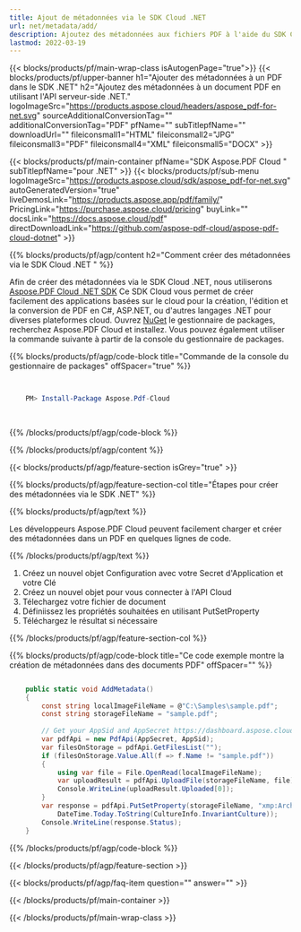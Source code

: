 ```yaml
---
title: Ajout de métadonnées via le SDK Cloud .NET
url: net/metadata/add/
description: Ajoutez des métadonnées aux fichiers PDF à l'aide du SDK Cloud Aspose.PDF pour .NET. Améliorez la découvrabilité et l'indexation.
lastmod: 2022-03-19
---
```


{{< blocks/products/pf/main-wrap-class isAutogenPage="true">}}
{{< blocks/products/pf/upper-banner h1="Ajouter des métadonnées à un PDF dans le SDK .NET" h2="Ajoutez des métadonnées à un document PDF en utilisant l'API serveur-side .NET." logoImageSrc="https://products.aspose.cloud/headers/aspose_pdf-for-net.svg" sourceAdditionalConversionTag="" additionalConversionTag="PDF" pfName="" subTitlepfName="" downloadUrl="" fileiconsmall1="HTML" fileiconsmall2="JPG" fileiconsmall3="PDF" fileiconsmall4="XML" fileiconsmall5="DOCX" >}}

{{< blocks/products/pf/main-container pfName="SDK Aspose.PDF Cloud " subTitlepfName="pour .NET" >}}
{{< blocks/products/pf/sub-menu logoImageSrc="https://products.aspose.cloud/sdk/aspose_pdf-for-net.svg"
autoGeneratedVersion="true"
liveDemosLink="https://products.aspose.app/pdf/family/" PricingLink="https://purchase.aspose.cloud/pricing" buyLink="" docsLink="https://docs.aspose.cloud/pdf"  directDownloadLink="https://github.com/aspose-pdf-cloud/aspose-pdf-cloud-dotnet" >}}

{{% blocks/products/pf/agp/content h2="Comment créer des métadonnées via le SDK Cloud .NET " %}}

Afin de créer des métadonnées via le SDK Cloud .NET, nous utiliserons
[Aspose.PDF Cloud .NET SDK](https://products.aspose.cloud/pdf/net/)
Ce SDK Cloud vous permet de créer facilement des applications basées sur le cloud pour la création, l'édition et la conversion de PDF en C#, ASP.NET, ou d'autres langages .NET pour diverses plateformes cloud. Ouvrez
[NuGet](https://www.nuget.org/packages/Aspose.Pdf-Cloud)
le gestionnaire de packages, recherchez
Aspose.PDF Cloud
et installez. Vous pouvez également utiliser la commande suivante à partir de la console du gestionnaire de packages.

{{% blocks/products/pf/agp/code-block title="Commande de la console du gestionnaire de packages" offSpacer="true" %}}

```powershell

     
    PM> Install-Package Aspose.Pdf-Cloud
     
     

```

{{% /blocks/products/pf/agp/code-block %}}

{{% /blocks/products/pf/agp/content %}}

{{< blocks/products/pf/agp/feature-section isGrey="true" >}}

{{% blocks/products/pf/agp/feature-section-col title="Étapes pour créer des métadonnées via le SDK .NET" %}}

{{% blocks/products/pf/agp/text %}}

Les développeurs Aspose.PDF Cloud peuvent facilement charger et créer des métadonnées dans un PDF en quelques lignes de code.

{{% /blocks/products/pf/agp/text %}}

1. Créez un nouvel objet Configuration avec votre Secret d'Application et votre Clé
1. Créez un nouvel objet pour vous connecter à l'API Cloud
1. Télechargez votre fichier de document
1. Définiissez les propriétés souhaitées en utilisant PutSetProperty
1. Téléchargez le résultat si nécessaire

{{% /blocks/products/pf/agp/feature-section-col %}}

{{% blocks/products/pf/agp/code-block title="Ce code exemple montre la création de métadonnées dans des documents PDF" offSpacer="" %}}

```cs

    public static void AddMetadata()
    {
        const string localImageFileName = @"C:\Samples\sample.pdf";
        const string storageFileName = "sample.pdf";
        
        // Get your AppSid and AppSecret https://dashboard.aspose.cloud (free registration required).
        var pdfApi = new PdfApi(AppSecret, AppSid);
        var filesOnStorage = pdfApi.GetFilesList("");
        if (filesOnStorage.Value.All(f => f.Name != "sample.pdf"))
        {
            using var file = File.OpenRead(localImageFileName);
            var uploadResult = pdfApi.UploadFile(storageFileName, file);
            Console.WriteLine(uploadResult.Uploaded[0]);
        }
        var response = pdfApi.PutSetProperty(storageFileName, "xmp:ArchiveDate", 
            DateTime.Today.ToString(CultureInfo.InvariantCulture));
        Console.WriteLine(response.Status);
    }
```

{{% /blocks/products/pf/agp/code-block %}}

{{< /blocks/products/pf/agp/feature-section >}}

{{< blocks/products/pf/agp/faq-item question="" answer="" >}}

{{< /blocks/products/pf/main-container >}}

{{< /blocks/products/pf/main-wrap-class >}}

